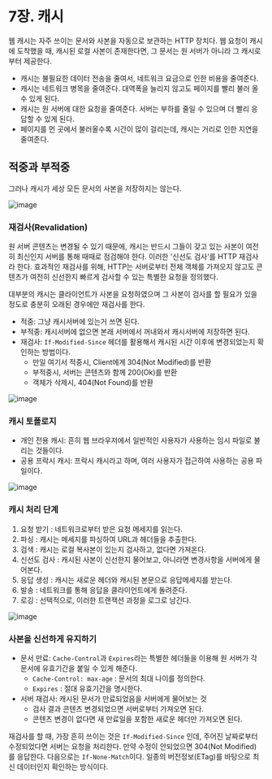 # 7장. 캐시
웹 캐시는 자주 쓰이는 문서와 사본을 자동으로 보관하는 HTTP 장치다. 웹 요청이 캐시에 도착했을 때, 캐시된 로컬 사본이 존재한다면, 그 문서는 원 서버가 아니라 그 캐시로부터 제공한다.

- 캐시는 불필요한 데이터 전송을 줄여서, 네트워크 요금으로 인한 비용을 줄여준다.
- 캐시는 네트워크 병목을 줄여준다. 대역폭을 늘리지 않고도 페이지를 빨리 불러 올 수 있게 된다.
- 캐시는 원 서버에 대한 요청을 줄여준다. 서버는 부하를 줄일 수 있으며 더 빨리 응답할 수 있게 된다.
- 페이지를 먼 곳에서 불러올수록 시간이 많이 걸리는데, 캐시는 거리로 인한 지연을 줄여준다.

## 적중과 부적중
그러나 캐시가 세상 모든 문서의 사본을 저장하지는 않는다.

![image](https://github.com/alanhakhyeonsong/LetsReadBooks/assets/60968342/94ba5b13-6e6d-4be2-82f4-a52da6af1b05)

### 재검사(Revalidation)
원 서버 콘텐츠는 변경될 수 있기 때문에, 캐시는 반드시 그들이 갖고 있는 사본이 여전히 최신인지 서버를 통해 때때로 점검해야 한다. 이러한 '신선도 검사'를 HTTP 재검사라 한다. 효과적인 재검사를 위해, HTTP는 서버로부터 전체 객체를 가져오지 않고도 콘텐츠가 여전히 신선한지 빠르게 검사할 수 있는 특별한 요청을 정의했다.

대부분의 캐시는 클라이언트가 사본을 요청하였으며 그 사본이 검사를 할 필요가 있을 정도로 충분히 오래된 경우에만 재검사를 한다.

- 적중: 그냥 캐시서버에 있는거 쓰면 된다.
- 부적중: 캐시서버에 없으면 본래 서버에서 꺼내와서 캐시서버에 저장하면 된다.
- 재검사: `If-Modified-Since` 헤더를 활용해서 캐시된 시간 이후에 변경되었는지 확인하는 방법이다.
  - 만일 여기서 적중시, Client에게 304(Not Modified)를 반환
  - 부적중시, 서버는 콘텐츠와 함께 200(Ok)를 반환
  - 객체가 삭제시, 404(Not Found)를 반환

![image](https://github.com/alanhakhyeonsong/LetsReadBooks/assets/60968342/a8744115-b987-4156-8c8b-043c931a81eb)

### 캐시 토폴로지
- 개인 전용 캐시: 흔히 웹 브라우저에서 일반적인 사용자가 사용하는 임시 파일로 불리는 것들이다.
- 공용 프락시 캐시: 프락시 캐시라고 하며, 여러 사용자가 접근하여 사용하는 공용 파일이다.

![image](https://github.com/alanhakhyeonsong/LetsReadBooks/assets/60968342/4e136388-a831-47b1-abb5-f739f185885f)

### 캐시 처리 단계
1. 요청 받기 : 네트워크로부터 받은 요청 메세지를 읽는다.
2. 파싱 : 캐시는 메세지를 파싱하여 URL과 헤더들을 추출한다.
3. 검색 : 캐시는 로컬 복사본이 있는지 검사하고, 없다면 가져온다.
4. 신선도 검사 : 캐시된 사본이 신선한지 물어보고, 아니라면 변경사항을 서버에게 물어본다.
5. 응답 생성 : 캐시는 새로운 헤더와 캐시된 본문으로 응답메세지를 받는다.
6. 발송 : 네트워크를 통해 응답을 클라이언트에게 돌려준다.
7. 로깅 : 선택적으로, 이러한 트랜잭션 과정을 로그로 남긴다.

![image](https://github.com/alanhakhyeonsong/LetsReadBooks/assets/60968342/b6f80e99-2563-45e8-b7bc-bfb617e1b1ae)

### 사본을 신선하게 유지하기
- 문서 만료: `Cache-Control`과 `Expires`라는 특별한 헤더들을 이용해 원 서버가 각 문서에 유효기간을 붙일 수 있게 해준다.
  - `Cache-Control: max-age` : 문서의 최대 나이를 정의한다.
  - `Expires` : 절대 유효기간을 명시한다.
- 서버 재검사: 캐시된 문서가 만료되었음을 서버에게 물어보는 것
  - 검사 결과 콘텐츠 변경되었으면 서버로부터 가져오면 된다.
  - 콘텐츠 변경이 없다면 새 만료일을 포함한 새로운 헤더만 가져오면 된다.

재검사를 할 때, 가장 흔히 쓰이는 것은 `If-Modified-Since` 인데, 주어진 날짜로부터 수정되었다면 서버는 요청을 처리한다. 만약 수정이 안되었으면 304(Not Modified) 를 응답한다. 다음으로는 `If-None-Match`이다. 일종의 버전정보(ETag)를 바탕으로 최신 데이터인지 확인하는 방식이다.
